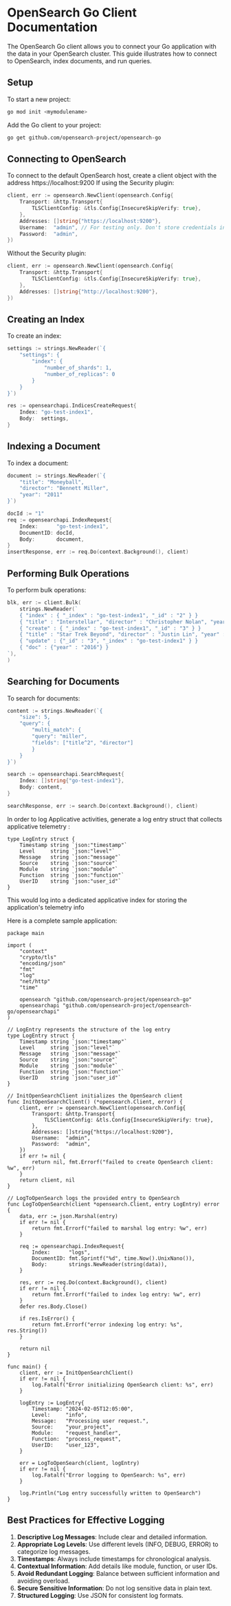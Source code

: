 # OpenSearch Go Client Documentation

The OpenSearch Go client allows you to connect your Go application with the data in your OpenSearch cluster.
This guide illustrates how to connect to OpenSearch, index documents, and run queries.

## Setup

To start a new project:
```bash
go mod init <mymodulename>
```
Add the Go client to your project:
```bash
go get github.com/opensearch-project/opensearch-go
```

## Connecting to OpenSearch

To connect to the default OpenSearch host, create a client object with the address https://localhost:9200 
If using the Security plugin:

```go
client, err := opensearch.NewClient(opensearch.Config{
    Transport: &http.Transport{
        TLSClientConfig: &tls.Config{InsecureSkipVerify: true},
    },
    Addresses: []string{"https://localhost:9200"},
    Username:  "admin", // For testing only. Don't store credentials in code.
    Password:  "admin",
})
```
Without the Security plugin:
```go
client, err := opensearch.NewClient(opensearch.Config{
    Transport: &http.Transport{
        TLSClientConfig: &tls.Config{InsecureSkipVerify: true},
    },
    Addresses: []string{"http://localhost:9200"},
})
```

## Creating an Index

To create an index:
```go
settings := strings.NewReader(`{
    "settings": {
        "index": {
            "number_of_shards": 1,
            "number_of_replicas": 0
        }
    }
}`)

res := opensearchapi.IndicesCreateRequest{
    Index: "go-test-index1",
    Body:  settings,
}
```

## Indexing a Document

To index a document:
```go
document := strings.NewReader(`{
    "title": "Moneyball",
    "director": "Bennett Miller",
    "year": "2011"
}`)

docId := "1"
req := opensearchapi.IndexRequest{
    Index:      "go-test-index1",
    DocumentID: docId,
    Body:       document,
}
insertResponse, err := req.Do(context.Background(), client)
```

## Performing Bulk Operations

To perform bulk operations:
```go
blk, err := client.Bulk(
    strings.NewReader(`
    { "index" : { "_index" : "go-test-index1", "_id" : "2" } }
    { "title" : "Interstellar", "director" : "Christopher Nolan", "year" : "2014"}
    { "create" : { "_index" : "go-test-index1", "_id" : "3" } }
    { "title" : "Star Trek Beyond", "director" : "Justin Lin", "year" : "2015"}
    { "update" : {"_id" : "3", "_index" : "go-test-index1" } }
    { "doc" : {"year" : "2016"} }
`),
)
```

## Searching for Documents

To search for documents:
```go
content := strings.NewReader(`{
    "size": 5,
    "query": {
        "multi_match": {
        "query": "miller",
        "fields": ["title^2", "director"]
        }
    }
}`)

search := opensearchapi.SearchRequest{
    Index: []string{"go-test-index1"},
    Body: content,
}

searchResponse, err := search.Do(context.Background(), client)
```

In order to log Applicative activities, generate a log entry struct that collects applicative telemetry :
```
type LogEntry struct {
    Timestamp string `json:"timestamp"`
    Level     string `json:"level"`
    Message   string `json:"message"`
    Source    string `json:"source"`
    Module    string `json:"module"`
    Function  string `json:"function"`
    UserID    string `json:"user_id"`
}
```
This would log into a dedicated applicative index for storing the application's telemetry info


Here is a complete sample application:

```
package main

import (
    "context"
    "crypto/tls"
    "encoding/json"
    "fmt"
    "log"
    "net/http"
    "time"

    opensearch "github.com/opensearch-project/opensearch-go"
    opensearchapi "github.com/opensearch-project/opensearch-go/opensearchapi"
)

// LogEntry represents the structure of the log entry
type LogEntry struct {
    Timestamp string `json:"timestamp"`
    Level     string `json:"level"`
    Message   string `json:"message"`
    Source    string `json:"source"`
    Module    string `json:"module"`
    Function  string `json:"function"`
    UserID    string `json:"user_id"`
}

// InitOpenSearchClient initializes the OpenSearch client
func InitOpenSearchClient() (*opensearch.Client, error) {
    client, err := opensearch.NewClient(opensearch.Config{
        Transport: &http.Transport{
            TLSClientConfig: &tls.Config{InsecureSkipVerify: true},
        },
        Addresses: []string{"https://localhost:9200"},
        Username:  "admin",
        Password:  "admin",
    })
    if err != nil {
        return nil, fmt.Errorf("failed to create OpenSearch client: %w", err)
    }
    return client, nil
}

// LogToOpenSearch logs the provided entry to OpenSearch
func LogToOpenSearch(client *opensearch.Client, entry LogEntry) error {
    data, err := json.Marshal(entry)
    if err != nil {
        return fmt.Errorf("failed to marshal log entry: %w", err)
    }

    req := opensearchapi.IndexRequest{
        Index:      "logs",
        DocumentID: fmt.Sprintf("%d", time.Now().UnixNano()),
        Body:       strings.NewReader(string(data)),
    }

    res, err := req.Do(context.Background(), client)
    if err != nil {
        return fmt.Errorf("failed to index log entry: %w", err)
    }
    defer res.Body.Close()

    if res.IsError() {
        return fmt.Errorf("error indexing log entry: %s", res.String())
    }

    return nil
}

func main() {
    client, err := InitOpenSearchClient()
    if err != nil {
        log.Fatalf("Error initializing OpenSearch client: %s", err)
    }

    logEntry := LogEntry{
        Timestamp: "2024-02-05T12:05:00",
        Level:     "info",
        Message:   "Processing user request.",
        Source:    "your_project",
        Module:    "request_handler",
        Function:  "process_request",
        UserID:    "user_123",
    }

    err = LogToOpenSearch(client, logEntry)
    if err != nil {
        log.Fatalf("Error logging to OpenSearch: %s", err)
    }

    log.Println("Log entry successfully written to OpenSearch")
}
```

## Best Practices for Effective Logging

1. **Descriptive Log Messages**: Include clear and detailed information.
2. **Appropriate Log Levels**: Use different levels (INFO, DEBUG, ERROR) to categorize log messages.
3. **Timestamps**: Always include timestamps for chronological analysis.
4. **Contextual Information**: Add details like module, function, or user IDs.
5. **Avoid Redundant Logging**: Balance between sufficient information and avoiding overload.
6. **Secure Sensitive Information**: Do not log sensitive data in plain text.
7. **Structured Logging**: Use JSON for consistent log formats.
